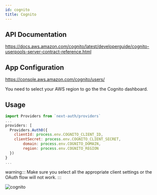 ```yaml
---
id: cognito
title: Cognito
---
```


## API Documentation

https://docs.aws.amazon.com/cognito/latest/developerguide/cognito-userpools-server-contract-reference.html

## App Configuration

https://console.aws.amazon.com/cognito/users/

You need to select your AWS region to go the the Cognito dashboard.

## Usage

```js
import Providers from `next-auth/providers`
...
providers: [
  Providers.Auth0({
    clientId: process.env.COGNITO_CLIENT_ID,
    clientSecret: process.env.COGNITO_CLIENT_SECRET,
		domain: process.env.COGNITO_DOMAIN,
		region: process.env.COGNITO_REGION
  })
}
...
```

warning:::
Make sure you select all the appropriate client settings or the OAuth flow will not work.
:::

![cognito](https://user-images.githubusercontent.com/7902980/83951604-cd096e80-a832-11ea-8bd2-c496ec9a16cb.PNG)